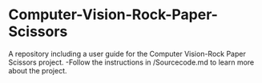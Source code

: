# Computer-Vision-Rock-Paper-Scissors
A repository including a user guide for the Computer Vision-Rock Paper Scissors project.
  -Follow the instructions in /Sourcecode.md to learn more about the project.
